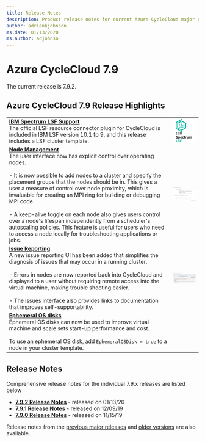 ```yaml
---
title: Release Notes
description: Product release notes for current Azure CycleCloud major release
author: adriankjohnson
ms.date: 01/13/2020
ms.author: adjohnso
---
```


# Azure CycleCloud 7.9

The current release is 7.9.2.

## Azure CycleCloud 7.9 Release Highlights

|  |  |
| --- | --- |
| [**IBM Spectrum LSF Support**](lsf.md)<br/>The official LSF resource connector plugin for CycleCloud is included in IBM LSF version 10.1 fp 9, and this release includes a LSF cluster template.  | ![LSF sample](./images/release-notes/lsf.png)  |
| [**Node Management**](node-configuration-reference.md)<br/>The user interface now has explicit control over operating nodes.<br/><br/>  - It is now possible to add nodes to a cluster and specify the placement groups that the nodes should be in. This gives a user a measure of control over node proximity, which is invaluable for creating an MPI ring for building or debugging MPI code.<br/><br/>  - A keep-alive toggle on each node also gives users control over a node's lifespan independently from a scheduler's autoscaling policies. This feature is useful for users who need to access a node locally for troubleshooting applications or jobs.  | [ ![Node management sample](./images/release-notes/node_management_small.png) ](./images/release-notes/node_management_large.png#lightbox) |
| [**Issue Reporting**](error_messages.md)<br/>A new issue reporting UI has been added that simplifies the diagnosis of issues that may occur in a running cluster.<br/><br/>  - Errors in nodes are now reported back into CycleCloud and displayed to a user without requiring remote access into the virtual machine, making trouble shooting easier.<br/><br/>  - The issues interface also provides links to documentation that improves self-supportability.| [ ![Issue Reporting sample](./images/release-notes/issue_reporting_small.png) ](./images/release-notes/issue_reporting_large.png#lightbox) |
| [**Ephemeral OS disks**](https://docs.microsoft.com/azure/virtual-machines/windows/ephemeral-os-disks)<br/>Ephemeral OS disks can now be used to improve virtual machine and scale sets start-up performance and cost.<br/><br/>  To use an ephemeral OS disk, add `EphemeralOSDisk = true` to a node in your cluster template.| |

## Release Notes

Comprehensive release notes for the individual 7.9.x releases are listed below

* [**7.9.2 Release Notes**](release-notes/7-9-2.md) - released on 01/13/20
* [**7.9.1 Release Notes**](release-notes/7-9-1.md) - released on 12/09/19
* [**7.9.0 Release Notes**](release-notes/7-9-0.md) - released on 11/15/19

Release notes from the [previous major releases](release-notes-previous.md) and [older versions](release-notes-archive.md) are also available.
